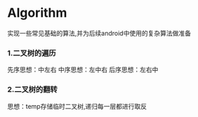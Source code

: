 # Algorithm
实现一些常见基础的算法,并为后续android中使用的复杂算法做准备

### 1.二叉树的遍历

先序思想：中左右
中序思想：左中右
后序思想：左右中

### 2.二叉树的翻转

思想：temp存储临时二叉树,递归每一层都进行取反

